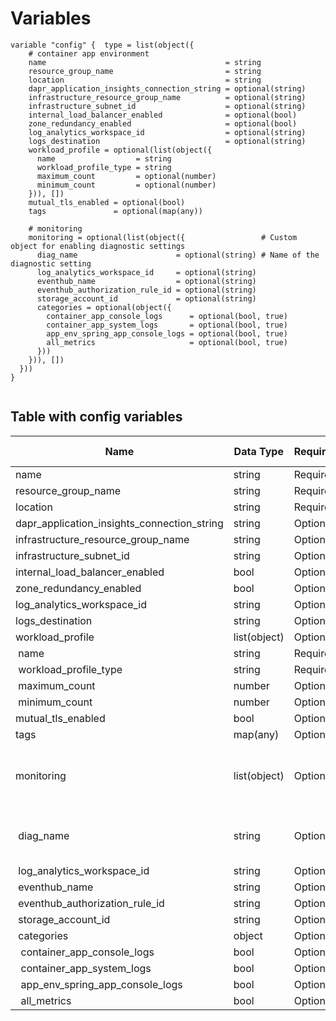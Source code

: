 # Variables

```
variable "config" {  type = list(object({
    # container app environment
    name                                        = string
    resource_group_name                         = string
    location                                    = string
    dapr_application_insights_connection_string = optional(string)
    infrastructure_resource_group_name          = optional(string)
    infrastructure_subnet_id                    = optional(string)
    internal_load_balancer_enabled              = optional(bool)
    zone_redundancy_enabled                     = optional(bool)
    log_analytics_workspace_id                  = optional(string)
    logs_destination                            = optional(string)
    workload_profile = optional(list(object({
      name                  = string
      workload_profile_type = string
      maximum_count         = optional(number)
      minimum_count         = optional(number)
    })), [])
    mutual_tls_enabled = optional(bool)
    tags               = optional(map(any))

    # monitoring
    monitoring = optional(list(object({                 # Custom object for enabling diagnostic settings
      diag_name                      = optional(string) # Name of the diagnostic setting
      log_analytics_workspace_id     = optional(string)
      eventhub_name                  = optional(string)
      eventhub_authorization_rule_id = optional(string)
      storage_account_id             = optional(string)
      categories = optional(object({
        container_app_console_logs      = optional(bool, true)
        container_app_system_logs       = optional(bool, true)
        app_env_spring_app_console_logs = optional(bool, true)
        all_metrics                     = optional(bool, true)
      }))
    })), [])
  }))
}


```


## Table with config variables

| Name | Data Type | Requirement | Default Value | Comment |
| ------- | --------- | ----------- | ------------- | ------- |
|name | string | Required |  |  |
|resource_group_name | string | Required |  |  |
|location | string | Required |  |  |
|dapr_application_insights_connection_string | string | Optional |  |  |
|infrastructure_resource_group_name | string | Optional |  |  |
|infrastructure_subnet_id | string | Optional |  |  |
|internal_load_balancer_enabled | bool | Optional |  |  |
|zone_redundancy_enabled | bool | Optional |  |  |
|log_analytics_workspace_id | string | Optional |  |  |
|logs_destination | string | Optional |  |  |
|workload_profile | list(object) | Optional | [] |  |
|&nbsp;name | string | Required |  |  |
|&nbsp;workload_profile_type | string | Required |  |  |
|&nbsp;maximum_count | number | Optional |  |  |
|&nbsp;minimum_count | number | Optional |  |  |
|mutual_tls_enabled | bool | Optional |  |  |
|tags | map(any) | Optional |  |  |
|monitoring | list(object) | Optional | [] |  Custom object for enabling diagnostic settings |
|&nbsp;diag_name | string | Optional |  |  Name of the diagnostic setting |
|&nbsp;log_analytics_workspace_id | string | Optional |  |  |
|&nbsp;eventhub_name | string | Optional |  |  |
|&nbsp;eventhub_authorization_rule_id | string | Optional |  |  |
|&nbsp;storage_account_id | string | Optional |  |  |
|&nbsp;categories | object | Optional |  |  |
|&nbsp;&nbsp;container_app_console_logs | bool | Optional |  true |  |
|&nbsp;&nbsp;container_app_system_logs | bool | Optional |  true |  |
|&nbsp;&nbsp;app_env_spring_app_console_logs | bool | Optional |  true |  |
|&nbsp;&nbsp;all_metrics | bool | Optional |  true |  |


